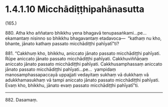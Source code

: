 

# 1.4.1.10 Micchādiṭṭhipahānasutta





(165.)

880\. Atha kho aññataro bhikkhu yena bhagavā tenupasaṅkami…pe…  ekamantaṃ nisinno so bhikkhu bhagavantaṃ etadavoca—  “kathaṃ nu kho, bhante, jānato kathaṃ passato micchādiṭṭhi pahīyatī”ti?

881\. “Cakkhuṃ kho, bhikkhu, aniccato jānato passato micchādiṭṭhi pahīyati. Rūpe aniccato jānato passato micchādiṭṭhi pahīyati. Cakkhuviññāṇaṃ aniccato jānato passato micchādiṭṭhi pahīyati. Cakkhusamphassaṃ aniccato jānato passato micchādiṭṭhi pahīyati…pe…  yampidaṃ manosamphassapaccayā uppajjati vedayitaṃ sukhaṃ vā dukkhaṃ vā adukkhamasukhaṃ vā tampi aniccato jānato passato micchādiṭṭhi pahīyati. Evaṃ kho, bhikkhu, jānato evaṃ passato micchādiṭṭhi pahīyatī”ti.

---

882\. Dasamaṃ.





